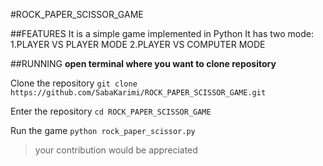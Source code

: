 #ROCK_PAPER_SCISSOR_GAME

##FEATURES
It is a simple game implemented in Python
It has two mode:
1.PLAYER VS PLAYER MODE
2.PLAYER VS COMPUTER MODE

##RUNNING
**open terminal where you want to clone repository**

Clone the repository
`git clone https://github.com/SabaKarimi/ROCK_PAPER_SCISSOR_GAME.git`

Enter the repository
`cd ROCK_PAPER_SCISSOR_GAME`

Run the game
`python rock_paper_scissor.py`

>your contribution would be appreciated